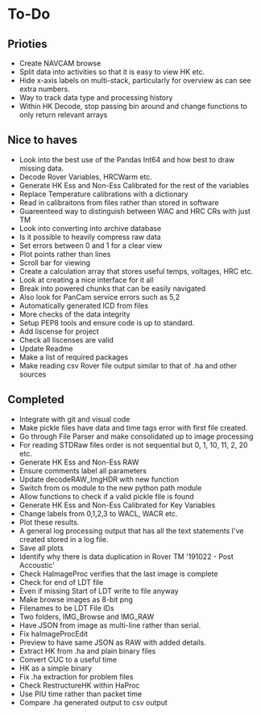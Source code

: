 # To-Do

## Prioties

- Create NAVCAM browse
- Split data into activities so that it is easy to view HK etc.
- Hide x-axis labels on multi-stack, particularly for overview as can see extra numbers.
- Way to track data type and processing history
- Within HK Decode, stop passing bin around and change functions to only return relevant arrays

## Nice to haves

- Look into the best use of the Pandas Int64 and how best to draw missing data.
- Decode Rover Variables, HRCWarm etc.
- Generate HK Ess and Non-Ess Calibrated for the rest of the variables
- Replace Temperature calibrations with a dictionary
- Read in calibraitons from files rather than stored in software
- Guareenteed way to distinguish between WAC and HRC CRs with just TM
- Look into converting into archive database
- Is it possible to heavily compress raw data
- Set errors between 0 and 1 for a clear view
- Plot points rather than lines
- Scroll bar for viewing
- Create a calculation array that stores useful temps, voltages, HRC etc.
- Look at creating a nice interface for it all
- Break into powered chunks that can be easily navigated
- Also look for PanCam service errors such as 5,2
- Automatically generated ICD from files
- More checks of the data integrity
- Setup PEP8 tools and ensure code is up to standard.
- Add liscense for project
- Check all liscenses are valid
- Update Readme
- Make a list of required packages
- Make reading csv Rover file output similar to that of .ha and other sources

## Completed

- Integrate with git and visual code
- Make pickle files have data and time tags error with first file created.
- Go through File Parser and make consolidated up to image processing
- For reading STDRaw files order is not sequential but 0, 1, 10, 11, 2, 20 etc.
- Generate HK Ess and Non-Ess RAW
- Ensure comments label all parameters
- Update decodeRAW_ImgHDR with new function
- Switch from os module to the new python path module
- Allow functions to check if a valid pickle file is found
- Generate HK Ess and Non-Ess Calibrated for Key Variables
- Change labels from 0,1,2,3 to WACL, WACR etc.
- Plot these results.
- A general log processing output that has all the text statements I've created stored in a log file.
- Save all plots
- Identify why there is data duplication in Rover TM '191022 - Post Accoustic'
- Check HaImageProc verifies that the last image is complete
- Check for end of LDT file
- Even if missing Start of LDT write to file anyway
- Make browse images as 8-bit png
- Filenames to be LDT File IDs
- Two folders, IMG_Browse and IMG_RAW
- Have JSON from image as multi-line rather than serial.
- Fix haImageProcEdit
- Preview to have same JSON as RAW with added details.
- Extract HK from .ha and plain binary files
- Convert CUC to a useful time
- HK as a simple binary
- Fix .ha extraction for problem files
- Check RestructureHK within HaProc
- Use PIU time rather than packet time
- Compare .ha generated output to csv output
